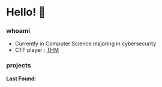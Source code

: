 

# Hello! 🏡


</div>

### whoami
- Currently in Computer Science majoring in cybersecurity 
- CTF player : [THM](https://tryhackme.com/p/Myne2ri1) 

### projects


**Last Found:**
